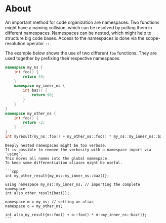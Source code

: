 # About

An important method for code organization are namespaces.
Two functions might have a naming collision, which can be resolved by putting them in different namespaces.
Namespaces can be nested, which might help to structure big code bases.
Access to the namespaces is done via the scope-resolution operator `::`.

The example below shows the use of two different `foo` functions.
They are used together by prefixing their respective namespaces.

```cpp
namespace my_ns {
    int foo() {
        return 44;
    }
    namespace my_inner_ns {
        int baz() {
            return 90;
        }
    }
}
namespace my_other_ns {
    int foo() {
        return -2;
    }
}
int myresult{my_ns::foo() + my_other_ns::foo() * my_ns::my_inner_ns::baz()};
```

~~~~exercism/advanced
Deeply nested namespaces might be too verbose.
It is possible to remove the verbosity with a namespace import via `using`.
This moves all names into the global namespace.
To keep some differentiation aliases might be useful.

```cpp
int my_other_result{my_ns::my_inner_ns::baz()};

using namespace my_ns::my_inner_ns; // importing the complete namespace
int also_other_result{baz()};

namespace m = my_ns; // setting an alias
namespace o = my_other_ns;

int also_my_result{m::foo() + o::foo() * m::my_inner_ns::baz()};
```
~~~~